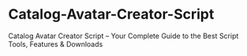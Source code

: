 # Catalog-Avatar-Creator-Script
Catalog Avatar Creator Script – Your Complete Guide to the Best Script Tools, Features &amp; Downloads
